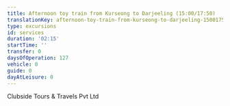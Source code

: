 ```yaml
---
title: Afternoon toy train from Kurseong to Darjeeling (15:00/17:50)
translationKey: afternoon-toy-train-from-kurseong-to-darjeeling-15001750
type: excursions
id: services
duration: '02:15'
startTime: ''
transfer: 0
daysOfOperation: 127
vehicle: 0
guide: 0
dayAtLeisure: 0
---
```

Clubside Tours & Travels Pvt Ltd